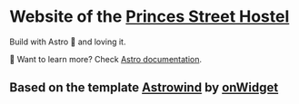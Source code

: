 # Website of the [Princes Street Hostel](https://princesstreethostel.com)

Build with Astro 🚀 and loving it.

👀 Want to learn more? Check [Astro documentation](https://docs.astro.build).

## Based on the template [Astrowind](https://astrowind.vercel.app/) by [onWidget](https://onwidget.com/)
